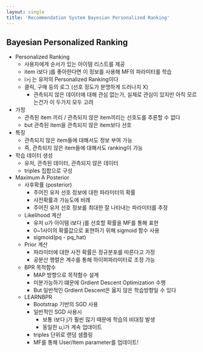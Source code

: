 ```yaml
---
layout: single
title: 'Recommendation System Bayesian Personalized Ranking'
---
```

## Bayesian Personalized Ranking
- Personalized Ranking
  - 사용자에게 순서가 있는 아이템 리스트를 제공
  - item i보다 j를 좋아한다면 이 정보를 사용해 MF의 파라미터를 학습
  - i>j 는 유저의 Personalized Ranking이다
  - 클릭, 구매 등의 로그 (선호 정도가 분명하게 드러나지 X)
    - 관측되지 않은 데이터에 대해 관심 없는가, 실제로 관심이 있지만 아직 모르는건가 이 두가지 모두 고려
- 가정
  - 관측된 item 끼리 / 관측되지 않은 item끼리는 선호도를 추론할 수 없다
  - but 관측된 item을 관측되지 않은 item보다 선호
- 특징
  - 관측되지 않은 item들에 대해서도 정보 부여 가능
  - 즉, 관측되지 않은 item들에 대해서도 ranking이 가능
- 학습 데이터 생성
  - 유저, 관측된 데이터, 관측되지 않은 데이터
  - triples 집합으로 구성
- Maximum A Posterior
  - 사후확률 (posterior)
    - 주어진 유저 선호 정보에 대한 파라미터의 확률
    - 사전확률과 가능도에 비례
    - 주어진 유저 선호 정보를 최대한 잘 나타내는 파라미터를 추정
  - Likelihood 계산
    - 유저 u가 아이템 i보다 j를 선호할 확률을 MF를 통해 표현
    - 0~1사이의 확률값으로 표현하기 위해 sigmoid 함수 사용
    - sigmoid(pq - pq_hat)
  - Prior 계산
    - 파라미터에 대한 사전 확률은 정규분포를 따른다고 가정
    - 공분산 행렬은 계수를 통해 하이퍼파라미터로 조정 가능
  - BPR 목적함수
    - MAP 방향으로 목적함수 설계
    - 미분가능하기 떄문에 Grdient Descent Optimization 수행
    - But 일반적인 Grdient Descent은 옳지 않은 학습방향일 수 있다
  - LEARNBPR
    - Bootstrap 기반의 SGD 사용
    - 일반적인 SGD 사용시
      - 보통 i보다 j가 훨씬 많기 때문에 학습의 비대칭 발생
      - 동일한 u,i가 계속 업데이트
    - triples 단위로 랜덤 샘플링
    - MF를 통해 User/Item parameter를 업데이트!